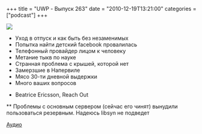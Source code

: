 +++
title = "UWP - Выпуск 263"
date = "2010-12-19T13:21:00"
categories = ["podcast"]
+++

![](https://podcast.umputun.com/images/uwp/uwp263.jpg)


- Уход в отпуск и как быть без незаменимых
- Попытка найти детский facebook провалилась
- Телефонный провайдер лицом к человеку
- Метание тыкв по науке
- Странная проблема с крышей, которой нет
- Замерзшие в Напервиле
- Мясо 30-ти дневной выдержки
- Много ваших вопросов


* Beatrice Ericsson, Reach Out

** Проблемы с основным сервером (сейчас его чинят) вынудили пользоваться резервным. Надеюсь libsyn не подведет

[Аудио](http://archive.rucast.net/uwp/media/ump_podcast263.mp3)


<audio src="http://archive.rucast.net/uwp/media/ump_podcast263.mp3" preload="none">